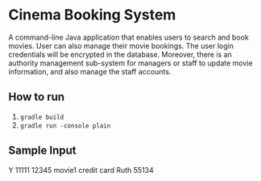 # Cinema Booking System
A command-line Java application that enables users to search and book movies. User can also manage their movie bookings. The user login credentials will be encrypted in the database. Moreover, there is an authority management sub-system for managers or staff to update movie information, and also manage the staff accounts.

## How to run
1. `gradle build`
2. `gradle run -console plain`


## Sample Input
Y
11111
12345
movie1
credit card
Ruth
55134
